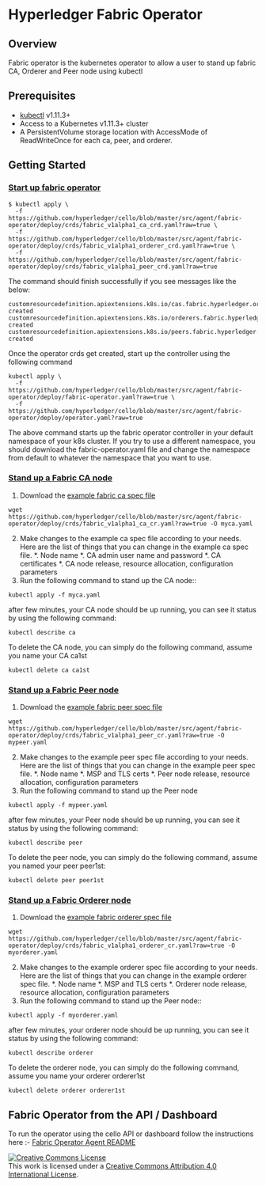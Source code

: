 # Hyperledger Fabric Operator

## Overview

Fabric operator is the kubernetes operator to allow a user to stand up
fabric CA, Orderer and Peer node using kubectl

## Prerequisites

- [kubectl][kubectl_tool] v1.11.3+
- Access to a Kubernetes v1.11.3+ cluster
- A PersistentVolume storage location with AccessMode of ReadWriteOnce for each ca, peer, and orderer.

## Getting Started

### [Start up fabric operator](#startup)

```
$ kubectl apply \
  -f https://github.com/hyperledger/cello/blob/master/src/agent/fabric-operator/deploy/crds/fabric_v1alpha1_ca_crd.yaml?raw=true \
  -f https://github.com/hyperledger/cello/blob/master/src/agent/fabric-operator/deploy/crds/fabric_v1alpha1_orderer_crd.yaml?raw=true \
  -f https://github.com/hyperledger/cello/blob/master/src/agent/fabric-operator/deploy/crds/fabric_v1alpha1_peer_crd.yaml?raw=true
```

The command should finish successfully if you see messages like the below:

```
customresourcedefinition.apiextensions.k8s.io/cas.fabric.hyperledger.org created
customresourcedefinition.apiextensions.k8s.io/orderers.fabric.hyperledger.org created
customresourcedefinition.apiextensions.k8s.io/peers.fabric.hyperledger.org created
```
Once the operator crds get created, start up the controller using the following command
```
kubectl apply \
  -f https://github.com/hyperledger/cello/blob/master/src/agent/fabric-operator/deploy/fabric-operator.yaml?raw=true \
  -f https://github.com/hyperledger/cello/blob/master/src/agent/fabric-operator/deploy/operator.yaml?raw=true
```
The above command starts up the fabric operator controller in your default namespace of your k8s cluster. If you try to use
a different namespace, you should download the fabric-operator.yaml file and change the namespace from default to whatever
the namespace that you want to use.

### [Stand up a Fabric CA node](#startupca)

1. Download the [example fabric ca spec file][ca_spec]
```
wget https://github.com/hyperledger/cello/blob/master/src/agent/fabric-operator/deploy/crds/fabric_v1alpha1_ca_cr.yaml?raw=true -O myca.yaml
```
2. Make changes to the example ca spec file according to your needs. Here are the list of things that you can change in the example ca spec file.
        *. Node name
        *. CA admin user name and password
        *. CA certificates
        *. CA node release, resource allocation, configuration parameters
3. Run the following command to stand up the CA node::
```
kubectl apply -f myca.yaml
```
after few minutes, your CA node should be up running, you can see it status by using the following command:

```
kubectl describe ca
```

To delete the CA node, you can simply do the following command, assume you name your CA ca1st
```
kubectl delete ca ca1st
```

### [Stand up a Fabric Peer node](#standuppeer)

1. Download the [example fabric peer spec file][peer_spec]
```
wget https://github.com/hyperledger/cello/blob/master/src/agent/fabric-operator/deploy/crds/fabric_v1alpha1_peer_cr.yaml?raw=true -O mypeer.yaml
```
2. Make changes to the example peer spec file according to your needs. Here are the list of things that you can change in the example peer spec file.
        *. Node name
        *. MSP and TLS certs
        *. Peer node release, resource allocation, configuration parameters
3. Run the following command to stand up the Peer node
```
kubectl apply -f mypeer.yaml
```
after few minutes, your Peer node should be up running, you can see it status by using the following command:

```
kubectl describe peer
```
To delete the peer node, you can simply do the following command, assume you named your peer peer1st:
```
kubectl delete peer peer1st
```


### [Stand up a Fabric Orderer node](#standuporderer)

1. Download the [example fabric orderer spec file][orderer_spec]
```
wget https://github.com/hyperledger/cello/blob/master/src/agent/fabric-operator/deploy/crds/fabric_v1alpha1_orderer_cr.yaml?raw=true -O myorderer.yaml
```
2. Make changes to the example orderer spec file according to your needs. Here are the list of things that you can change in the example orderer spec file.
        *. Node name
        *. MSP and TLS certs
        *. Orderer node release, resource allocation, configuration parameters
3. Run the following command to stand up the Peer node::
```
kubectl apply -f myorderer.yaml
```
after few minutes, your orderer node should be up running, you can see it status by using the following command:

```
kubectl describe orderer
```
To delete the orderer node, you can simply do the following command, assume you name your orderer orderer1st
```
kubectl delete orderer orderer1st
```

[kubectl_tool]:https://kubernetes.io/docs/tasks/tools/install-kubectl/
[operator_spec]:https://github.com/hyperledger/cello/blob/master/src/agent/fabric-operator/deploy/operator.yaml?raw=true
[ca_spec]:https://github.com/hyperledger/cello/blob/master/src/agent/fabric-operator/deploy/crds/fabric_v1alpha1_ca_cr.yaml?raw=true
[peer_spec]:https://github.com/hyperledger/cello/blob/master/src/agent/fabric-operator/deploy/crds/fabric_v1alpha1_peer_cr.yaml?raw=true
[orderer_spec]:https://github.com/hyperledger/cello/blob/master/src/agent/fabric-operator/deploy/crds/fabric_v1alpha1_orderer_cr.yaml?raw=true

## Fabric Operator from the API / Dashboard

To run the operator using the cello API or dashboard follow the instructions here :- [Fabric Operator Agent README](https://github.com/hyperledger/cello/blob/master/src/agent/fabric-operator/README.md)

<a rel="license" href="http://creativecommons.org/licenses/by/4.0/"><img alt="Creative Commons License" style="border-width:0" src="https://i.creativecommons.org/l/by/4.0/88x31.png" /></a><br />This work is licensed under a <a rel="license" href="http://creativecommons.org/licenses/by/4.0/">Creative Commons Attribution 4.0 International License</a>.
